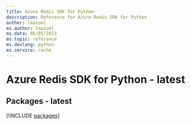 ```yaml
---
title: Azure Redis SDK for Python
description: Reference for Azure Redis SDK for Python
author: lmazuel
ms.author: lmazuel
ms.data: 06/05/2023
ms.topic: reference
ms.devlang: python
ms.service: cache
---
```

# Azure Redis SDK for Python - latest
## Packages - latest
[!INCLUDE [packages](redis-index.md)]